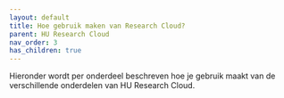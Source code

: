 ```yaml
---
layout: default
title: Hoe gebruik maken van Research Cloud?
parent: HU Research Cloud
nav_order: 3
has_children: true
---
```


Hieronder wordt per onderdeel beschreven hoe je gebruik maakt van de verschillende onderdelen van HU Research Cloud. 
